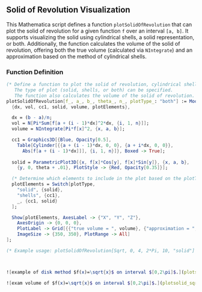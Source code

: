 ## Solid of Revolution Visualization

This Mathematica script defines a function `plotSolidOfRevolution` that can plot the solid of revolution for a given function `f` over an interval `[a, b]`. It supports visualizing the solid using cylindrical shells, a solid representation, or both. Additionally, the function calculates the volume of the solid of revolution, offering both the true volume (calculated via `NIntegrate`) and an approximation based on the method of cylindrical shells.



### Function Definition

```mathematica
(* Define a function to plot the solid of revolution, cylindrical shells, or both, for a given function f over an interval [a, b]. 
   The type of plot (solid, shells, or both) can be specified. 
   The function also calculates the volume of the solid of revolution. *)
plotSolidOfRevolution[f_, a_, b_, theta_, n_, plotType_: "both"] := Module[
  {dx, vol, cc1, solid, volume, plotElements},

  dx = (b - a)/n;
  vol = N[Pi*Sum[f[a + (i - 1)*dx]^2*dx, {i, 1, n}]];
  volume = NIntegrate[Pi*f[x]^2, {x, a, b}];

  cc1 = Graphics3D[{Blue, Opacity[0.5], 
    Table[Cylinder[{{a + (i - 1)*dx, 0, 0}, {a + i*dx, 0, 0}}, 
      Abs[f[a + (i - 1)*dx]]], {i, 1, n}]}, Boxed -> True];
  
  solid = ParametricPlot3D[{x, f[x]*Cos[y], f[x]*Sin[y]}, {x, a, b}, 
    {y, 0, theta + .01}, PlotStyle -> {Red, Opacity[0.35]}];

  (* Determine which elements to include in the plot based on the plotType argument *)
  plotElements = Switch[plotType,
    "solid", {solid},
    "shells", {cc1},
    _, {cc1, solid}
  ];

  Show[plotElements, AxesLabel -> {"X", "Y", "Z"}, 
    AxesOrigin -> {0, 0, 0}, 
    PlotLabel -> Grid[{{"true volume = ", volume}, {"approximation = ", vol}}], 
    ImageSize -> {350, 350}, PlotRange -> All]
];

(* Example usage: plotSolidOfRevolution[Sqrt, 0, 4, 2*Pi, 10, "solid"] *)



![example of disk method $f(x)=\sqrt{x}$ on interval $[0,2\pi]$.](plotsolid_Shells_sqrt.jpeg)

![exam volume of $f(x)=\sqrt{x}$ on interval $[0,2\pi]$.](plotsolid_sqrt_Solid.jpeg)

